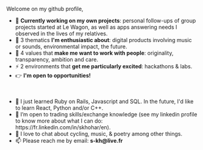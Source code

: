 Welcome on my github profile,

- 🔭 <strong>Currently working on my own projects</strong>: personal follow-ups of group projects started at Le Wagon, as well as apps answering needs I observed in the lives of my relatives.
- 📌 3 thematics <strong>I'm enthusiastic about</strong>: digital products involving music or sounds, environmental impact, the future.
- 👯 4 values that <strong>make me want to work with people</strong>: originality, transparency, ambition and care.
- ⚡️ 2 environments that <strong>get me particularly excited</strong>: hackathons & labs.
- 👉 <strong>I'm open to opportunities!</strong>
<br>
<ul>
<li> 🌱 I just learned Ruby on Rails, Javascript and SQL. In the future, I'd like to learn React, Python and/or C++. </li>
<li> 🧩 I’m open to trading skills/exchange knowledge (see my linkedin profile to know more about what I can do: https://fr.linkedin.com/in/skhohar/en).
<li> 💬 I love to chat about cycling, music, & poetry among other things.
<li> 📫 Please reach me by email: <strong>s-kh@live.fr</strong>
 </ul>

